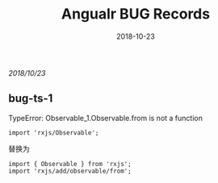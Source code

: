 ﻿---
title: Angualr BUG Records
date: 2018-10-23
tags: angular
---

*2018/10/23*

## bug-ts-1
TypeError: Observable_1.Observable.from is not a function
```
import 'rxjs/Observable';
```
替换为
```
import { Observable } from 'rxjs';
import 'rxjs/add/observable/from';
```




